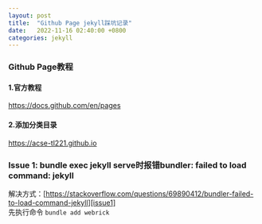 ```yaml
---
layout: post
title:  "Github Page jekyll踩坑记录"
date:   2022-11-16 02:40:00 +0800
categories: jekyll
---
```

### Github Page教程
#### 1.官方教程
https://docs.github.com/en/pages
#### 2.添加分类目录
https://acse-tl221.github.io

### Issue 1: bundle exec jekyll serve时报错bundler: failed to load command: jekyll
解决方式：[https://stackoverflow.com/questions/69890412/bundler-failed-to-load-command-jekyll][issue1]
<br/>先执行命令
`bundle add webrick`

[issue1]: https://stackoverflow.com/questions/69890412/bundler-failed-to-load-command-jekyll